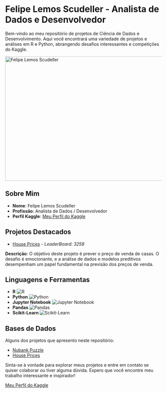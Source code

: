 # Felipe Lemos Scudeller - Analista de Dados e Desenvolvedor

Bem-vindo ao meu repositório de projetos de Ciência de Dados e Desenvolvimento. Aqui você encontrará uma variedade de projetos e análises em R e Python, abrangendo desafios interessantes e competições do Kaggle.

<img src="https://blog.tail.digital/wp-content/uploads/2019/03/post-social-data-for-publishers-tail-1.png" alt="Felipe Lemos Scudeller" width="800" height="400">

## Sobre Mim

- **Nome**: Felipe Lemos Scudeller
- **Profissão**: Analista de Dados / Desenvolvedor
- **Perfil Kaggle**: [Meu Perfil do Kaggle](https://www.kaggle.com/gajshield)

## Projetos Destacados

- [House Prices](https://www.kaggle.com/competitions/house-prices-advanced-regression-techniques) - *LeaderBoard: 3258*

**Descrição**: O objetivo deste projeto é prever o preço de venda de casas. O desafio é emocionante, e a análise de dados e modelos preditivos desempenham um papel fundamental na previsão dos preços de venda.

## Linguagens e Ferramentas

- **R** ![R](https://img.shields.io/badge/R-276DC3?style=for-the-badge&logo=R&logoColor=white)
- **Python** ![Python](https://img.shields.io/badge/Python-3776AB?style=for-the-badge&logo=python&logoColor=white)
- **Jupyter Notebook** ![Jupyter Notebook](https://img.shields.io/badge/Jupyter-Notebook-F37626?style=for-the-badge&logo=jupyter&logoColor=white)
- **Pandas** ![Pandas](https://img.shields.io/badge/Pandas-150458?style=for-the-badge&logo=pandas&logoColor=white)
- **Scikit-Learn** ![Scikit-Learn](https://img.shields.io/badge/Scikit--Learn-F7931E?style=for-the-badge&logo=scikit-learn&logoColor=white)

## Bases de Dados

Alguns dos projetos que apresento neste repositório:

- [Nubank Puzzle](https://github.com/fernandojunior/nubank-data-science-puzzle)
- [House Prices](https://www.kaggle.com/competitions/house-prices-advanced-regression-techniques)

Sinta-se à vontade para explorar meus projetos e entre em contato se quiser colaborar ou tiver alguma dúvida. Espero que você encontre meu trabalho interessante e inspirador!

[Meu Perfil do Kaggle](https://www.kaggle.com/gajshield)
